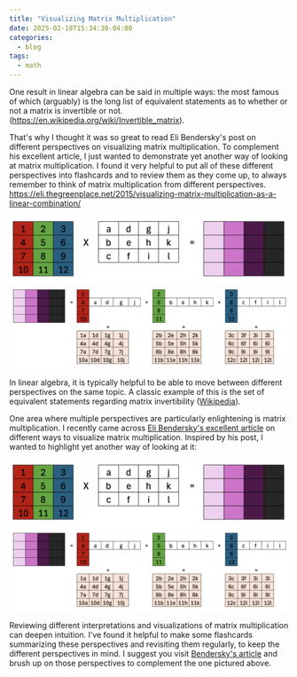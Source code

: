 ```yaml
---
title: "Visualizing Matrix Multiplication"
date: 2025-02-18T15:34:30-04:00
categories:
  - blog
tags:
  - math
---
```


 One result in linear algebra can be said in multiple ways: the most famous of which (arguably) is the long list of equivalent statements as to whether or not a matrix is invertible or not. (https://en.wikipedia.org/wiki/Invertible_matrix).

That's why I thought it was so great to read Eli Bendersky's post on different perspectives on visualizing matrix multiplication. To complement his excellent article, I just wanted to demonstrate yet another way of looking at matrix multiplication. I found it very helpful to put all of these different perspectives into flashcards and to review them as they come up, to always remember to think of matrix multiplication from different perspectives. https://eli.thegreenplace.net/2015/visualizing-matrix-multiplication-as-a-linear-combination/


![One](/assets/images/matmul1.png)
![Alt text](/assets/images/matmul2.png)



In linear algebra, it is typically helpful to be able to move between different perspectives on the same topic. A classic example of this is the set of equivalent statements regarding matrix invertibility ([Wikipedia](https://en.wikipedia.org/wiki/Invertible_matrix)).

One area where multiple perspectives are particularly enlightening is matrix multiplication. I recently came across [Eli Bendersky's excellent article](https://eli.thegreenplace.net/2015/visualizing-matrix-multiplication-as-a-linear-combination/) on different ways to visualize matrix multiplication. Inspired by his post, I wanted to highlight yet another way of looking at it:

![Matrix Multiplication - Perspective 1](/assets/images/matmul1.png)
![Matrix Multiplication - Perspective 2](/assets/images/matmul2.png)

Reviewing different interpretations and visualizations of matrix multiplication can deepen intuition. I’ve found it helpful to make some flashcards summarizing these perspectives and revisiting them regularly, to keep the different perspectives in mind. I suggest you visit [Bendersky's article](https://eli.thegreenplace.net/2015/visualizing-matrix-multiplication-as-a-linear-combination/) and brush up on those perspectives to complement the one pictured above.


